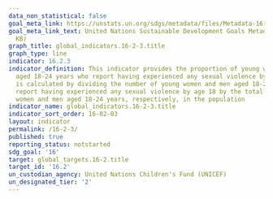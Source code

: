 ```yaml
---
data_non_statistical: false
goal_meta_link: https://unstats.un.org/sdgs/metadata/files/Metadata-16-02-03.pdf
goal_meta_link_text: United Nations Sustainable Development Goals Metadata (PDF 208
  KB)
graph_title: global_indicators.16-2-3.title
graph_type: line
indicator: 16.2.3
indicator_definition: This indicator provides the proportion of young women and men
  aged 18-24 years who report having experienced any sexual violence by age 18. It
  is calculated by dividing the number of young women and men aged 18-24 years who
  report having experienced any sexual violence by age 18 by the total number of young
  women and men aged 18-24 years, respectively, in the population
indicator_name: global_indicators.16-2-3.title
indicator_sort_order: 16-02-03
layout: indicator
permalink: /16-2-3/
published: true
reporting_status: notstarted
sdg_goal: '16'
target: global_targets.16-2.title
target_id: '16.2'
un_custodian_agency: United Nations Children's Fund (UNICEF)
un_designated_tier: '2'
---
```

